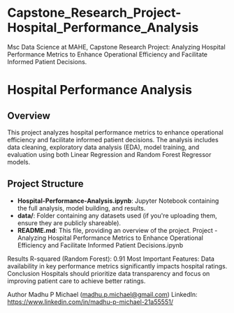 # Capstone_Research_Project-Hospital_Performance_Analysis
Msc Data Science at MAHE, Capstone Research Project: Analyzing Hospital Performance Metrics to Enhance Operational Efficiency and Facilitate Informed Patient Decisions.
# Hospital Performance Analysis

## Overview
This project analyzes hospital performance metrics to enhance operational efficiency and facilitate informed patient decisions. The analysis includes data cleaning, exploratory data analysis (EDA), model training, and evaluation using both Linear Regression and Random Forest Regressor models.

## Project Structure
- **Hospital-Performance-Analysis.ipynb**: Jupyter Notebook containing the full analysis, model building, and results.
- **data/**: Folder containing any datasets used (if you're uploading them, ensure they are publicly shareable).
- **README.md**: This file, providing an overview of the project.
Project - Analyzing Hospital Performance Metrics to Enhance Operational Efficiency and Facilitate Informed Patient Decisions.ipynb

Results
R-squared (Random Forest): 0.91
Most Important Features: Data availability in key performance metrics significantly impacts hospital ratings.
Conclusion
Hospitals should prioritize data transparency and focus on improving patient care to achieve better ratings.

Author
Madhu P Michael (madhu.p.michael@gmail.com)
LinkedIn: https://www.linkedin.com/in/madhu-p-michael-21a55551/

